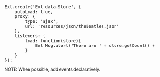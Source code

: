 <pre class="runnable 300">
Ext.create('Ext.data.Store', {
    autoLoad: true,
    proxy: {
        type: 'ajax',
        url: 'resources/json/theBeatles.json'
    },
    listeners: {
        load: function(store){
            Ext.Msg.alert('There are ' + store.getCount() + ' Beatles');
        }
    }
});
</pre>

NOTE: When possible, add events declaratively.